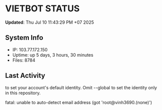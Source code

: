# VIETBOT STATUS
**Updated**: Thu Jul 10 11:43:29 PM +07 2025

## System Info
- IP: 103.77.172.150
- Uptime: up 5 days, 3 hours, 30 minutes
- Files: 8784

## Last Activity

to set your account's default identity.
Omit --global to set the identity only in this repository.

fatal: unable to auto-detect email address (got 'root@vinh3690.(none)')
